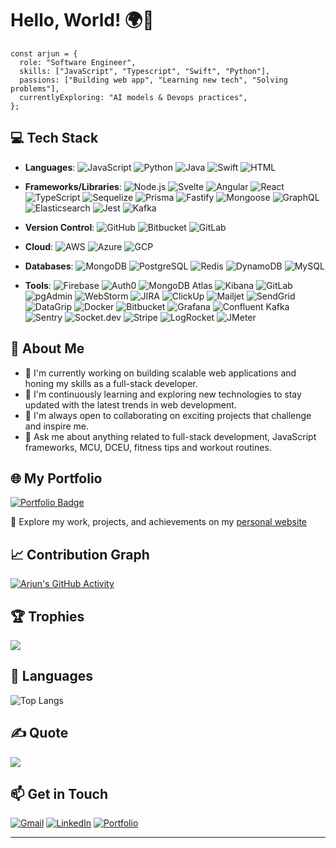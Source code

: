 
# Hello, World! 🌍👋
```
const arjun = {
  role: "Software Engineer",
  skills: ["JavaScript", "Typescript", "Swift", "Python"],
  passions: ["Building web app", "Learning new tech", "Solving problems"],
  currentlyExploring: "AI models & Devops practices",
};
```

<!-- I'm Arjun, Software Engineer with a passion for building scalable and innovative solutions. I specialize in full-stack development using JavaScript and Python stack. -->

## 💻 Tech Stack
- **Languages**: ![JavaScript](https://img.shields.io/badge/JavaScript-323330?logo=javascript&logoColor=F7DF1E) ![Python](https://img.shields.io/badge/Python-3776AB?logo=python&logoColor=FFD43B) ![Java](https://img.shields.io/badge/Java-ED8B00?logo=java&logoColor=white) ![Swift](https://img.shields.io/badge/Swift-F05138?logo=swift&logoColor=white) ![HTML](https://img.shields.io/badge/HTML5-E34F26?logo=html5&logoColor=white)


- **Frameworks/Libraries**: ![Node.js](https://img.shields.io/badge/Node.js-339933?logo=nodedotjs&logoColor=white) ![Svelte](https://img.shields.io/badge/Svelte-FF3E00?logo=svelte&logoColor=white) ![Angular](https://img.shields.io/badge/Angular-DD0031?logo=angular&logoColor=white) ![React](https://img.shields.io/badge/React-61DAFB?logo=react&logoColor=black) ![TypeScript](https://img.shields.io/badge/TypeScript-3178C6?logo=typescript&logoColor=white) ![Sequelize](https://img.shields.io/badge/Sequelize-52B0E7?logo=sequelize&logoColor=white) ![Prisma](https://img.shields.io/badge/Prisma-0C344B?logo=prisma&logoColor=white) ![Fastify](https://img.shields.io/badge/Fastify-000000?logo=fastify&logoColor=white) ![Mongoose](https://img.shields.io/badge/Mongoose-880000?logo=mongoose&logoColor=white) ![GraphQL](https://img.shields.io/badge/GraphQL-E10098?logo=graphql&logoColor=white) ![Elasticsearch](https://img.shields.io/badge/Elasticsearch-005571?logo=elasticsearch&logoColor=white) ![Jest](https://img.shields.io/badge/Jest-15C213?logo=jest&logoColor=white) ![Kafka](https://img.shields.io/badge/Apache%20Kafka-231F20?logo=apachekafka&logoColor=white) 

- **Version Control**: ![GitHub](https://img.shields.io/badge/GitHub-181717?logo=github&logoColor=white) ![Bitbucket](https://img.shields.io/badge/Bitbucket-0052CC?logo=bitbucket&logoColor=white) ![GitLab](https://img.shields.io/badge/GitLab-FC6D26?logo=gitlab&logoColor=white)

- **Cloud**: ![AWS](https://img.icons8.com/?size=24&id=VoXRGxL3ekkk&format=png&color=ffffff) ![Azure](https://img.icons8.com/?size=24&id=VLKafOkk3sBX&format=png&color=000000) ![GCP](https://img.icons8.com/?size=24&id=WHRLQdbEXQ16&format=png&color=000000)

- **Databases**: ![MongoDB](https://img.shields.io/badge/MongoDB-47A248?logo=mongodb&logoColor=white) ![PostgreSQL](https://img.shields.io/badge/PostgreSQL-4169E1?logo=postgresql&logoColor=white) ![Redis](https://img.shields.io/badge/Redis-DC382D?logo=redis&logoColor=white) ![DynamoDB](https://img.shields.io/badge/AWS%20DynamoDB-4053D6?logo=amazondynamodb&logoColor=white) ![MySQL](https://img.shields.io/badge/MySQL-00758F?logo=mysql&logoColor=white)

- **Tools**: ![Firebase](https://img.shields.io/badge/Firebase-FFCA28?logo=firebase&logoColor=black) ![Auth0](https://img.shields.io/badge/Auth0-EB5424?logo=auth0&logoColor=white) ![MongoDB Atlas](https://img.shields.io/badge/MongoDB%20Atlas-47A248?logo=mongodb&logoColor=white) ![Kibana](https://img.shields.io/badge/Kibana-E8478B?logo=kibana&logoColor=white) ![GitLab](https://img.shields.io/badge/GitLab-FC6D26?logo=gitlab&logoColor=white) ![pgAdmin](https://img.shields.io/badge/pgAdmin-336791?logo=postgresql&logoColor=white) ![WebStorm](https://img.shields.io/badge/WebStorm-000000?logo=webstorm&logoColor=white) ![JIRA](https://img.shields.io/badge/JIRA-0052CC?logo=jira&logoColor=white) ![ClickUp](https://img.shields.io/badge/ClickUp-7B68EE?logo=clickup&logoColor=white) ![Mailjet](https://img.shields.io/badge/Mailjet-FFCC00?logo=mailjet&logoColor=black) ![SendGrid](https://img.shields.io/badge/SendGrid-00B0FF?logo=sendgrid&logoColor=white) ![DataGrip](https://img.shields.io/badge/DataGrip-000000?logo=datagrip&logoColor=white) ![Docker](https://img.shields.io/badge/Docker-2496ED?logo=docker&logoColor=white) ![Bitbucket](https://img.shields.io/badge/Bitbucket-0052CC?logo=bitbucket&logoColor=white) ![Grafana](https://img.shields.io/badge/Grafana-F46800?logo=grafana&logoColor=white) ![Confluent Kafka](https://img.shields.io/badge/Confluent%20Kafka-231F20?logo=apachekafka&logoColor=white) ![Sentry](https://img.shields.io/badge/Sentry-362D59?logo=sentry&logoColor=white) ![Socket.dev](https://img.shields.io/badge/Socket.dev-000000?logo=socketdotio&logoColor=white) ![Stripe](https://img.shields.io/badge/Stripe-635BFF?logo=stripe&logoColor=white) ![LogRocket](https://img.shields.io/badge/LogRocket-5D3FD3?logo=logrocket&logoColor=white) ![JMeter](https://img.shields.io/badge/JMeter-D22128?logo=apachejmeter&logoColor=white)

## 🚀 About Me
- 🔭 I'm currently working on building scalable web applications and honing my skills as a full-stack developer.
- 🌱 I'm continuously learning and exploring new technologies to stay updated with the latest trends in web development.
- 👯 I'm always open to collaborating on exciting projects that challenge and inspire me.
- 💬 Ask me about anything related to full-stack development, JavaScript frameworks, MCU, DCEU, fitness tips and workout routines.

## 🌐 My Portfolio
[![Portfolio Badge](https://img.shields.io/badge/Visit-My%20Portfolio-blue?style=for-the-badge&logo=internet-explorer)](https://www.arjuntp.com)

🔗 Explore my work, projects, and achievements on my [personal website](https://www.arjuntp.com)

## 📈 Contribution Graph  
[![Arjun's GitHub Activity](https://github-readme-activity-graph.vercel.app/graph?username=Arjun-tp&theme=github-dark&hide_border=true)](https://github.com/Arjun-tp)

## 🏆 Trophies
![](https://github-profile-trophy.vercel.app/?username=Arjun-tp&title=MultiLanguage,Experience,Repositories,Stars,Commits,Followers,PullRequest&theme=gruvbox&no-frame=true&no-bg=false&margin-w=4)

## 🎯 Languages
![Top Langs](https://github-readme-stats.vercel.app/api/top-langs/?username=Arjun-tp&hide_progress=true&theme=dark&langs_count=10)

<!-- ## 🔬GitHub Stats -->
<!-- [![GitHub Streak](https://git-hub-streak-stats.vercel.app?user=Arjun-tp&theme=dark&hide_border=true&date_format=j%20M%5B%20Y%5D)](https://git.io/streak-stats) -->

## ✍️ Quote
![](https://quotes-github-readme.vercel.app/api?type=horizontal&theme=gruvbox)

## 📫 Get in Touch
[![Gmail](https://img.icons8.com/color/48/000000/gmail.png)](mailto:arjuntpnambiar@gmail.com) [](mailto:arjuntpnambiar@gmail.com) 
[![LinkedIn](https://img.icons8.com/color/48/000000/linkedin.png)](https://www.linkedin.com/in/arjun-tp)
[![Portfolio](https://img.icons8.com/?size=52&id=J3nZHWgT1e7m&format=png&color=000000)](https://www.arjuntp.com)

<!-- [![](https://visitcount.itsvg.in/api?id=Arjun-tp&icon=0&color=0)](https://visitcount.itsvg.in) -->
---
